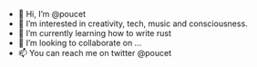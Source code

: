 - 👋 Hi, I’m @poucet
- 👀 I’m interested in creativity, tech, music and consciousness.
- 🌱 I’m currently learning how to write rust
- 💞️ I’m looking to collaborate on ...
- 📫 You can reach me on twitter @poucet
